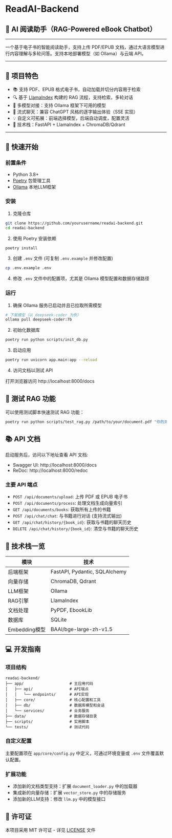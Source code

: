 # ReadAI-Backend

## 📖 AI 阅读助手（RAG-Powered eBook Chatbot）

---

一个基于电子书的智能阅读助手，支持上传 PDF/EPUB 文档，通过大语言模型进行内容理解与多轮问答。支持本地部署模型（如 Ollama）与云端 API。

---

## 🌟 项目特色

- 📚 支持 PDF、EPUB 格式电子书，自动加载并切分内容用于检索
- 🔍 基于 [LlamaIndex](https://www.llamaindex.ai/) 构建的 RAG 流程，支持检索，多轮对话
- 🧠 多模型对接：支持 Ollama 框架下可用的模型
- 💬 流式聊天：兼容 ChatGPT 风格的逐字输出体验（SSE 实现）
- 💡 自定义可拓展：前端选择模型，后端自动调度，配置灵活
- 🧱 技术栈：FastAPI + LlamaIndex + ChromaDB/Qdrant

---

## 🚀 快速开始

### 前置条件

- Python 3.8+
- [Poetry](https://python-poetry.org/docs/#installation) 包管理工具
- [Ollama](https://ollama.com/download) 本地LLM框架

### 安装

1. 克隆仓库

```bash
git clone https://github.com/yourusername/readai-backend.git
cd readai-backend
```

2. 使用 Poetry 安装依赖

```bash
poetry install
```

3. 创建 `.env` 文件 (可复制 `.env.example` 并修改配置)

```bash
cp .env.example .env
```

4. 修改 `.env` 文件中的配置项，尤其是 Ollama 模型配置和数据存储路径

### 运行

1. 确保 Ollama 服务已启动并且已拉取所需模型

```bash
# 下载模型（以 deepseek-coder 为例）
ollama pull deepseek-coder:7b
```

2. 初始化数据库

```bash
poetry run python scripts/init_db.py
```

3. 启动应用

```bash
poetry run uvicorn app.main:app --reload
```

4. 访问文档以测试 API

打开浏览器访问 http://localhost:8000/docs

## 🧪 测试 RAG 功能

可以使用测试脚本快速测试 RAG 功能：

```bash
poetry run python scripts/test_rag.py /path/to/your/document.pdf "你的测试问题"
```

## 📚 API 文档

启动服务后，访问以下地址查看 API 文档:

- Swagger UI: http://localhost:8000/docs
- ReDoc: http://localhost:8000/redoc

### 主要 API 端点

- `POST /api/documents/upload`: 上传 PDF 或 EPUB 电子书
- `POST /api/documents/process`: 处理文档生成向量索引
- `GET /api/documents/books`: 获取所有上传的书籍
- `POST /api/chat/chat`: 与书籍进行对话 (支持流式输出)
- `GET /api/chat/history/{book_id}`: 获取与书籍的聊天历史
- `DELETE /api/chat/history/{book_id}`: 清空与书籍的聊天历史

## 🧠 技术栈一览

| 模块 | 技术 |
| --- | --- |
| 后端框架 | FastAPI, Pydantic, SQLAlchemy |
| 向量存储 | ChromaDB, Qdrant |
| LLM框架 | Ollama |
| RAG引擎 | LlamaIndex |
| 文档处理 | PyPDF, EbookLib |
| 数据库 | SQLite |
| Embedding模型 | BAAI/bge-large-zh-v1.5 |

## 💻 开发指南

### 项目结构

```
readai-backend/
├── app/                    # 主应用代码
│   ├── api/                # API端点
│   │   └── endpoints/      # API实现
│   ├── core/               # 核心配置和工具
│   ├── db/                 # 数据库模型和会话
│   └── services/           # 业务服务
├── data/                   # 数据存储目录
├── scripts/                # 实用脚本
└── tests/                  # 测试代码
```

### 自定义配置

主要配置项在 `app/core/config.py` 中定义，可通过环境变量或 `.env` 文件覆盖默认配置。

### 扩展功能

- 添加新的文档类型支持：扩展 `document_loader.py` 中的加载器
- 集成新的向量存储：扩展 `vector_store.py` 中的存储服务
- 添加新的LLM支持：修改 `llm.py` 中的模型接口

## 📜 许可证

本项目采用 MIT 许可证 - 详见 [LICENSE](LICENSE) 文件
